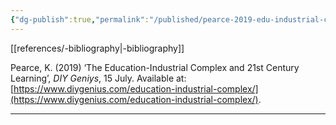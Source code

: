 ```yaml
---
{"dg-publish":true,"permalink":"/published/pearce-2019-edu-industrial-complex/","noteIcon":""}
---
```


[[references/-bibliography\|-bibliography]]

Pearce, K. (2019) ‘The Education-Industrial Complex and 21st Century Learning’, _DIY Geniys_, 15 July. Available at: [https://www.diygenius.com/education-industrial-complex/](https://www.diygenius.com/education-industrial-complex/).

---

